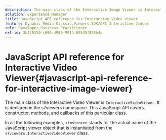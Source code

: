 ```yaml
---
description: The main class of the Interactive Image Viewer is InteractiveVideoViewer. It is declared in the s7viewers namespace. This JavaScript API covers constructor, methods, and callbacks of this particular class.
solution: Experience Manager
title: JavaScript API reference for Interactive Video Viewer
feature: Dynamic Media Classic,Viewers,SDK/API,Interactive Videos
role: Developer,Business Practitioner
exl-id: 3b1f5150-c696-4989-9914-09549f838b4a
---
```

# JavaScript API reference for Interactive Video Viewer{#javascript-api-reference-for-interactive-image-viewer}

The main class of the Interactive Video Viewer is `InteractiveVideoViewer`. It is declared in the s7viewers namespace. This JavaScript API covers constructor, methods, and callbacks of this particular class.

In all the following examples, `<instance>` stands for the actual name of the JavaScript viewer object that is instantiated from the `s7viewers.InteractiveVideoViewer` class.
